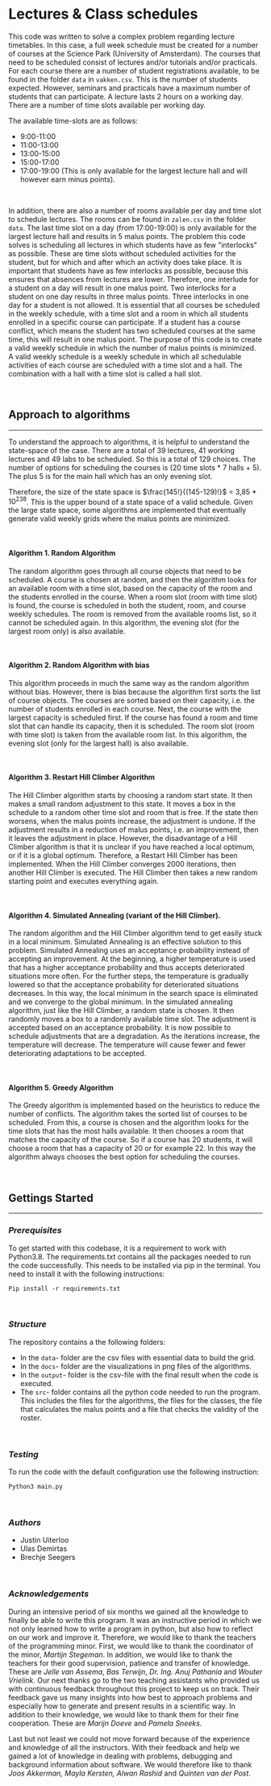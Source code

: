 # Lectures & Class schedules

This code was written to solve a complex problem regarding lecture timetables. In this case, a full week schedule must be created for a number of courses at the Science Park (University of Amsterdam). The courses that need to be scheduled consist of lectures and/or tutorials and/or practicals. For each course there are a number of student registrations available, to be found in the folder ```data``` in ```vakken.csv```. This is the number of students expected. However, seminars and practicals have a maximum number of students that can participate. A lecture lasts 2 hours on a working day. There are a number of time slots available per working day.


The available time-slots are as follows:
- 9:00-11:00
- 11:00-13:00
- 13:00-15:00
- 15:00-17:00
- 17:00-19:00 (This is only available for the largest lecture hall and will however earn minus points).
<p>&nbsp;</p>

In addition, there are also a number of rooms available per day and time slot to schedule lectures. The rooms can be found in ```zalen.csv``` in the folder ```data```. The last time slot on a day (from 17:00-19:00) is only available for the largest lecture hall and results in 5 malus points. The problem this code solves is scheduling all lectures in which students have as few "interlocks" as possible. These are time slots without scheduled activities for the student, but for which and after which an activity does take place. It is important that students have as few interlocks as possible, because this ensures that absences from lectures are lower. Therefore, one interlude for a student on a day will result in one malus point. Two interlocks for a student on one day results in three malus points. Three interlocks in one day for a student is not allowed. 
It is essential that all courses be scheduled in the weekly schedule, with a time slot and a room in which all students enrolled in a specific course can participate. If a student has a course conflict, which means the student has two scheduled courses at the same time, this will result in one malus point.  The purpose of this code is to create a valid weekly schedule in which the number of malus points is minimized. A valid weekly schedule is a weekly schedule in which all schedulable activities of each course are scheduled with a time slot and a hall. The combination with a hall with a time slot is called a hall slot.


<p>&nbsp;</p>

## Approach to algorithms
---------------------

To understand the approach to algorithms, it is helpful to understand the state-space of the case. There are a total of 39 lectures, 41 working lectures and 49 labs to be scheduled. So this is a total of 129 choices. The number of options for scheduling the courses is (20 time slots * 7 halls + 5). The plus 5 is for the main hall which has an only evening slot.

Therefore, the size of the state space is $\frac{145!}{(145-129)!}$   = 3,85 *  $10^{238}$.
This is the upper bound of a state space of a valid schedule. Given the large state space, some algorithms are implemented that eventually generate valid weekly grids where the malus points are minimized. 

<p>&nbsp;</p>

#### **Algorithm 1. Random Algorithm**
The random algorithm goes through all course objects that need to be scheduled. A course is chosen at random, and then the algorithm looks for an available room with a time slot, based on the capacity of the room and the students enrolled in the course. When a room slot (room with time slot) is found, the course is scheduled in both the student, room, and course weekly schedules. The room is removed from the available rooms list, so it cannot be scheduled again. In this algorithm, the evening slot (for the largest room only) is also available.
<p>&nbsp;</p>

#### **Algorithm 2. Random Algorithm with bias**
This algorithm proceeds in much the same way as the random algorithm without bias. However, there is bias because the algorithm first sorts the list of course objects. The courses are sorted based on their capacity, i.e. the number of students enrolled in each course. Next, the course with the largest capacity is scheduled first. If the course has found a room and time slot that can handle its capacity, then it is scheduled. The room slot (room with time slot) is taken from the available room list. In this algorithm, the evening slot (only for the largest hall) is also available.
<p>&nbsp;</p>

#### **Algorithm 3. Restart Hill Climber Algorithm**
The Hill Climber algorithm starts by choosing a random start state. It then makes a small random adjustment to this state. It moves a box in the schedule to a random other time slot and room that is free. If the state then worsens, when the malus points increase, the adjustment is undone. If the adjustment results in a reduction of malus points, i.e. an improvement, then it leaves the adjustment in place. However, the disadvantage of a Hill Climber algorithm is that it is unclear if you have reached a local optimum, or if it is a global optimum. Therefore, a Restart Hill Climber has been implemented. When the Hill Climber converges 2000 iterations, then another Hill Climber is executed. The Hill Climber then takes a new random starting point and executes everything again.
<p>&nbsp;</p>


#### **Algorithm 4. Simulated Annealing (variant of the Hill Climber).**
The random algorithm and the Hill Climber algorithm tend to get easily stuck in a local minimum. Simulated Annealing is an effective solution to this problem. Simulated Annealing uses an acceptance probability instead of accepting an improvement. At the beginning, a higher temperature is used that has a higher acceptance probability and thus accepts deteriorated situations more often. For the further steps, the temperature is gradually lowered so that the acceptance probability for deteriorated situations decreases. In this way, the local minimum in the search space is eliminated and we converge to the global minimum.
In the simulated annealing algorithm, just like the Hill Climber, a random state is chosen. It then randomly moves a box to a randomly available time slot. The adjustment is accepted based on an acceptance probability. It is now possible to schedule adjustments that are a degradation. As the iterations increase, the temperature will decrease. The temperature will cause fewer and fewer deteriorating adaptations to be accepted. 
<p>&nbsp;</p>


#### **Algorithm 5. Greedy Algorithm**
The Greedy algorithm is implemented based on the heuristics to reduce the number of conflicts. The algorithm takes the sorted list of courses to be scheduled. From this, a course is chosen and the algorithm looks for the time slots that has the most halls available. It then chooses a room that matches the capacity of the course. So if a course has 20 students, it will choose a room that has a capacity of 20 or for example 22. In this way the algorithm always chooses the best option for scheduling the courses.  

<p>&nbsp;</p>


## Gettings Started
---------------------

### ***Prerequisites***

To get started with this codebase, it is a requirement to work with Python3.8. The requirements.txt contains all the packages needed to run the code successfully. This needs to be installed via pip in the terminal. You need to install it with the following instructions:
```
Pip install -r requirements.txt
```

<p>&nbsp;</p>

### ***Structure***


The repository contains a the following folders:
- In the ```data```- folder are the csv files with essential data to build the grid.  
- In the ```docs```- folder are the visualizations in png files of the algorithms.
- In the ```output```- folder is the csv-file with the final result when the code is executed.
- The ```src```- folder contains all the python code needed to run the program. This includes the files for the algorithms, the files for the classes, the file that calculates the malus points and a file that checks the validity of the roster. 



<p>&nbsp;</p>

### ***Testing***

To run the code with the default configuration use the following instruction:

```
Python3 main.py
```


<p>&nbsp;</p>

### ***Authors***

- Justin Uiterloo
- Ulas Demirtas
- Brechje Seegers

<p>&nbsp;</p>


### ***Acknowledgements***

During an intensive period of six months we gained all the knowledge to finally be able to write this program. It was an instructive period in which we not only learned how to write a program in python, but also how to reflect on our work and improve it. Therefore, we would like to thank the teachers of the programming minor. First, we would like to thank the coordinator of the minor, *Martijn Stegeman*. In addition, we would like to thank the teachers for their good supervision, patience and transfer of knowledge. These are *Jelle van Assema*, *Bas Terwijn*, *Dr. Ing. Anuj Pathania* and *Wouter Vrielink*. Our next thanks go to the two teaching assistants who provided us with continuous feedback throughout this project to keep us on track. Their feedback gave us many insights into how best to approach problems and especially how to generate and present results in a scientific way. In addition to their knowledge, we would like to thank them for their fine cooperation. These are *Marijn Doeve* and *Pamela Sneeks*.

Last but not least we could not move forward because of the experience and knowledge of all the instructors. With their feedback and help we gained a lot of knowledge in dealing with problems, debugging and background information about software. We would therefore like to thank *Joos Akkerman, Mayla Kersten, Alwan Rashid* and *Quinten van der Post*.
